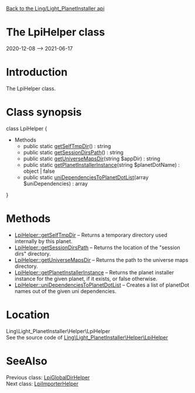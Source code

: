 [Back to the Ling/Light_PlanetInstaller api](https://github.com/lingtalfi/Light_PlanetInstaller/blob/master/doc/api/Ling/Light_PlanetInstaller.md)



The LpiHelper class
================
2020-12-08 --> 2021-06-17






Introduction
============

The LpiHelper class.



Class synopsis
==============


class <span class="pl-k">LpiHelper</span>  {

- Methods
    - public static [getSelfTmpDir](https://github.com/lingtalfi/Light_PlanetInstaller/blob/master/doc/api/Ling/Light_PlanetInstaller/Helper/LpiHelper/getSelfTmpDir.md)() : string
    - public static [getSessionDirsPath](https://github.com/lingtalfi/Light_PlanetInstaller/blob/master/doc/api/Ling/Light_PlanetInstaller/Helper/LpiHelper/getSessionDirsPath.md)() : string
    - public static [getUniverseMapsDir](https://github.com/lingtalfi/Light_PlanetInstaller/blob/master/doc/api/Ling/Light_PlanetInstaller/Helper/LpiHelper/getUniverseMapsDir.md)(string $appDir) : string
    - public static [getPlanetInstallerInstance](https://github.com/lingtalfi/Light_PlanetInstaller/blob/master/doc/api/Ling/Light_PlanetInstaller/Helper/LpiHelper/getPlanetInstallerInstance.md)(string $planetDotName) : object | false
    - public static [uniDependenciesToPlanetDotList](https://github.com/lingtalfi/Light_PlanetInstaller/blob/master/doc/api/Ling/Light_PlanetInstaller/Helper/LpiHelper/uniDependenciesToPlanetDotList.md)(array $uniDependencies) : array

}






Methods
==============

- [LpiHelper::getSelfTmpDir](https://github.com/lingtalfi/Light_PlanetInstaller/blob/master/doc/api/Ling/Light_PlanetInstaller/Helper/LpiHelper/getSelfTmpDir.md) &ndash; Returns a temporary directory used internally by this planet.
- [LpiHelper::getSessionDirsPath](https://github.com/lingtalfi/Light_PlanetInstaller/blob/master/doc/api/Ling/Light_PlanetInstaller/Helper/LpiHelper/getSessionDirsPath.md) &ndash; Returns the location of the "session dirs" directory.
- [LpiHelper::getUniverseMapsDir](https://github.com/lingtalfi/Light_PlanetInstaller/blob/master/doc/api/Ling/Light_PlanetInstaller/Helper/LpiHelper/getUniverseMapsDir.md) &ndash; Returns the path to the universe maps directory.
- [LpiHelper::getPlanetInstallerInstance](https://github.com/lingtalfi/Light_PlanetInstaller/blob/master/doc/api/Ling/Light_PlanetInstaller/Helper/LpiHelper/getPlanetInstallerInstance.md) &ndash; Returns the planet installer instance for the given planet, if it exists, or false otherwise.
- [LpiHelper::uniDependenciesToPlanetDotList](https://github.com/lingtalfi/Light_PlanetInstaller/blob/master/doc/api/Ling/Light_PlanetInstaller/Helper/LpiHelper/uniDependenciesToPlanetDotList.md) &ndash; Creates a list of planetDot names out of the given uni dependencies.





Location
=============
Ling\Light_PlanetInstaller\Helper\LpiHelper<br>
See the source code of [Ling\Light_PlanetInstaller\Helper\LpiHelper](https://github.com/lingtalfi/Light_PlanetInstaller/blob/master/Helper/LpiHelper.php)



SeeAlso
==============
Previous class: [LpiGlobalDirHelper](https://github.com/lingtalfi/Light_PlanetInstaller/blob/master/doc/api/Ling/Light_PlanetInstaller/Helper/LpiGlobalDirHelper.md)<br>Next class: [LpiImporterHelper](https://github.com/lingtalfi/Light_PlanetInstaller/blob/master/doc/api/Ling/Light_PlanetInstaller/Helper/LpiImporterHelper.md)<br>
